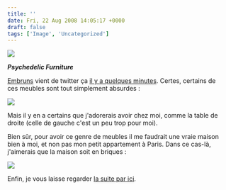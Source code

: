 ```yaml
---
title: ''
date: Fri, 22 Aug 2008 14:05:17 +0000
draft: false
tags: ['Image', 'Uncategorized']
---
```


![](https://madd0.files.wordpress.com/2008/08/rcxxgaq0ncyf64gbnm4s2i1s_500.jpg)

**_Psychedelic Furniture_**

[Embruns](http://embruns.net) vient de twitter ça [il y a quelques minutes](http://twitter.com/embruns/statuses/895503224). Certes, certains de ces meubles sont tout simplement absurdes :

[![](http://lh4.ggpht.com/abramsv/R8jwsQVyAKI/AAAAAAAAJ28/SimyzQBGlMw/s640/fghdghdgfh.jpg)](http://lh4.ggpht.com/abramsv/R8jwsQVyAKI/AAAAAAAAJ28/SimyzQBGlMw/s640/fghdghdgfh.jpg)

Mais il y en a certains que j'adorerais avoir chez moi, comme la table de droite (celle de gauche c'est un peu trop pour moi).

Bien sûr, pour avoir ce genre de meubles il me faudrait une vraie maison bien à moi, et non pas mon petit appartement à Paris. Dans ce cas-là, j'aimerais que la maison soit en briques :

[![](http://lh3.ggpht.com/abramsv/SK5d6WKLXaI/AAAAAAAAbZs/bx86ELbtHpc/s640/tetris-bricks.jpg)](http://lh3.ggpht.com/abramsv/SK5d6WKLXaI/AAAAAAAAbZs/bx86ELbtHpc/s640/tetris-bricks.jpg)

Enfin, je vous laisse regarder [la suite par ici](http://www.darkroastedblend.com/2008/08/psychedelic-furniture-part-2.html).